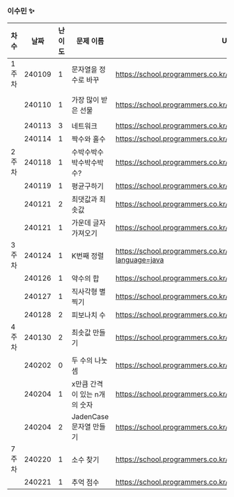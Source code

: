 
### 이수민 ✨
|차수|날짜|난이도|문제 이름|URL|비고|
|----|----|----|----|----|----|
|1주차|240109|1|문자열을 정수로 바꾸|https://school.programmers.co.kr/learn/courses/30/lessons/12925|String|
||240110|1|가장 많이 받은 선물|https://school.programmers.co.kr/learn/courses/30/lessons/258712|2024 KAKAO WINTER INTERNSHIP|
||240113|3|네트워크|https://school.programmers.co.kr/learn/courses/30/lessons/43162|dfs/bfs|
||240114|1|짝수와 홀수|https://school.programmers.co.kr/learn/courses/30/lessons/12937|수학 간단구현|
|2주차|240118|1|수박수박수박수박수박수?|https://school.programmers.co.kr/learn/courses/30/lessons/12922|구현|
||240119|1|평균구하기|https://school.programmers.co.kr/learn/courses/30/lessons/12944|자료형 주의|
||240121|2|최댓값과 최솟값|https://school.programmers.co.kr/learn/courses/30/lessons/12939|문자열 쪼개기!|
||240121|1|가운데 글자 가져오기|https://school.programmers.co.kr/learn/courses/30/lessons/12903|String.valueOf|
|3주차|240124|1|K번째 정렬|https://school.programmers.co.kr/learn/courses/30/lessons/42748?language=java|알고리즘 고득점 KIT|
||240126|1|약수의 합|https://school.programmers.co.kr/learn/courses/30/lessons/12928|쉬운문제|
||240127|1|직사각형 별찍기|https://school.programmers.co.kr/learn/courses/30/lessons/12969|쉬운문제|
||240128|2|피보나치 수|https://school.programmers.co.kr/learn/courses/30/lessons/12945|dp|
|4주차|240130|2|최솟값 만들기|https://school.programmers.co.kr/learn/courses/30/lessons/12941|구현|
||240202|0|두 수의 나눗셈|https://school.programmers.co.kr/learn/courses/30/lessons/120806|재활|
||240204|1|x만큼 간격이 있는 n개의 숫자|https://school.programmers.co.kr/learn/courses/30/lessons/12954|long과 int 형변환 주의|
||240204|2|JadenCase 문자열 만들기|https://school.programmers.co.kr/learn/courses/30/lessons/12951|아직 푸는중.(흔적)|
|7주차|240220|1|소수 찾기|https://school.programmers.co.kr/learn/courses/30/lessons/12921|에라토스테네스의 체|
||240221|1|추억 점수|https://school.programmers.co.kr/learn/courses/30/lessons/176963|3중반복문|
